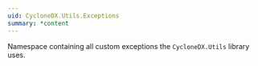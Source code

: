 ```yaml
---
uid: CycloneDX.Utils.Exceptions
summary: *content
---
```

Namespace containing all custom exceptions the `CycloneDX.Utils` library uses.
